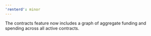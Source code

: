 ```yaml
---
'renterd': minor
---
```


The contracts feature now includes a graph of aggregate funding and spending across all active contracts.

